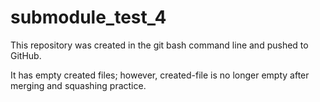 # submodule_test_4

This repository was created in the git bash command line and pushed to GitHub.

It has empty created files; however, created-file is no longer empty after merging and squashing practice.
